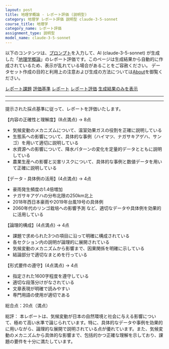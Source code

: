 ```yaml
---
layout: post
title: 地理学概論 - レポート評価 (説明型)
category: 地理学 レポート評価 説明型 claude-3-5-sonnet
course_title: 地理学
category_name: レポート評価
assignment_type: 説明型
model_name: claude-3-5-sonnet
---
```


以下のコンテンツは、[プロンプト](http://127.0.0.1:8000/generated/地理学/claude-3-5-sonnet/prompt_レポート評価-説明型.md)を入力して、AI (claude-3-5-sonnet) が生成した「[地理学概論](/contents/地理学/)」のレポート評価です。このページは生成結果から自動的に作成されているため、表示が乱れている場合があることをご容赦ください。
データセット作成の目的と利用上の注意および生成の方法については[About](/About)を御覧ください。

[レポート課題](../レポート課題-説明型)
[評価基準](../評価基準-説明型)
[レポート](../レポート-説明型)
[レポート評価](../レポート評価-説明型)
[生成結果のみを表示](http://127.0.0.1:8000/generated/地理学/claude-3-5-sonnet/レポート評価-説明型.md)
  

***
***
  
提示された採点基準に従って、レポートを評価いたします。

【内容の正確性と理解度】(8点満点) → 8点
- 気候変動のメカニズムについて、温室効果ガスの役割を正確に説明している
- 生態系への影響について、具体的な事例（ハイマツ、ナガサキアゲハ、サンゴ）を用いて適切に説明している
- 水資源への影響について、降水パターンの変化を定量的データとともに説明している
- 農業生産への影響と災害リスクについて、具体的な事例と数値データを用いて正確に説明している

【データ・具体例の活用】(4点満点) → 4点
- 豪雨発生頻度の1.4倍増加
- ナガサキアゲハの分布北限の250km北上
- 2018年西日本豪雨や2019年台風19号の具体例
- 2060年代のリンゴ栽培への影響予測
など、適切なデータや具体例を効果的に活用している

【論理的構成】(4点満点) → 4点
- 課題で求められた3つの項目に沿って明確に構成されている
- 各セクション内の説明が論理的に展開されている
- 気候変動のメカニズムから影響まで、因果関係を明確に示している
- 結論部分で適切なまとめを行っている

【形式要件の遵守】(4点満点) → 4点
- 指定された1600字程度を遵守している
- 適切な段落分けがなされている
- 文章表現が明確で読みやすい
- 専門用語の使用が適切である

総合点：20点（満点）

総評：
本レポートは、気候変動が日本の自然環境と社会に与える影響について、極めて高い水準で論じられています。特に、具体的なデータや事例を効果的に用いながら、論理的な展開で説明されている点が優れています。また、気候変動のメカニズムから具体的な影響まで、包括的かつ正確な理解を示しており、課題の要件を十分に満たしています。
